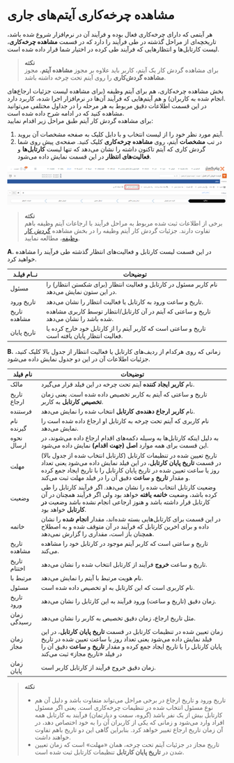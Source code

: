 # مشاهده چرخه‌کاری آیتم‌های جاری
هر آیتمی که دارای چرخه‌کاری فعال بوده و فرآیند آن در نرم‌افزار 
شروع شده باشد، تاریخچه‌ای از مراحل گذشته در طی فرآیند را دارد که در قسمت **مشاهده چرخه‌کاری**، لیست کارتابل‌ها و انتظارهایی که فرآیند  طی کرده در اختیار شما قرار داده شده است.

> **نکته**<br>
> برای مشاهده گردش کار یک آیتم، کاربر باید علاوه بر مجوز **مشاهده آیتم**، مجوز **مشاهده گردش‌کاری** را روی آیتم تحت چرخه داشته باشد.

بخش مشاهده چرخه‌کاری، هم برای آیتم وظیفه (برای مشاهده لیست جزئیات ارجاع‌های انجام شده به کاربران) و هم آیتم‌هایی که فرآیند آن‌‌ها در نرم‌افزار اجرا شده، کاربرد دارد. <br>
در این قسمت اطلاعات دقیق مربوط به هر مرحله را در جداول مختلفی می‌توانید مشاهده کنید که در ادامه شرح داده شده است.<br>
برای مشاهده گردش کار آیتم طبق مراحل زیر اقدام نمایید:
1. آیتم مورد نظر خود را از لیست انتخاب و با دابل کلیک به صفحه مشخصات آن بروید.
2. در تب **مشخصات** آیتم، روی **مشاهده چرخه‌کاری** کلیک کنید. صفحه‌ی پیش روی شما گردش کاری که آیتم تاکنون داشته را نشان می‌دهد که تنها لیست **کارتابل‌ها** و **فعالیت‌های انتظار** در این قسمت نمایش داده می‌شود.

![صفحه مشاهده چرخه‌کاری](./Images_Process/View-Item-process_2.8.3.png)

> **نکته**<br>
> برخی از اطلاعات ثبت شده مربوط به مراحل فرآیند با ارجاعات آیتم وظیفه باهم تفاوت دارند. جزئیات گردش کار آیتم وظیفه را در بخش مشاهده [گردش کار وظیفه]()، مطالعه نمایید.
<!-- باید این قسمت رو به داکیومنت مشاهده گردش کار وظیفه لینک کنم -->

  **A.** در این قسمت لیست کارتابل و فعالیت‌های انتظار گذشته طی فرآیند را مشاهده خواهید کرد.<br>

 | نــام فیلـد | توضیحات|
 | -----| ----|
 | مسئول| نام کاربر مسئول در کارتابل و فعالیت انتظار (برای شکستن انتظار) را در این ستون نمایش می‌دهد. |
 | تاریخ ورود| تاریخ و ساعت ورود به کارتابل یا فعالیت انتظار را نشان می‌دهد.| 
 | تاریخ مشاهده| تاریخ و ساعتی که آیتم در آن کارتابل/انتظار توسط کاربری مشاهده شده باشد را نشان می‌دهد.|
 | تاریخ پایان| تاریخ و ساعتی است که کاربر آیتم را از کارتابل خود خارج کرده یا فعالیت انتظار پایان یافته است.

  **B.** زمانی که روی هرکدام از ردیف‌های کارتابل یا فعالیت انتظار از جدول بالا کلیک کنید، جزئیات اطلاعات آن در این دو جدول نمایش داده می‌شود.<br>

  | نام فیلد| توضیحات|
  |----| ----|
  | مالک| نام **کاربر ایجاد کننده** آیتم تحت چرخه در این فیلد قرار می‌گیرد.|
  | تاریخ ارجاع| تاریخ و ساعتی که آیتم به کاربر تخصیص داده شده است. یعنی زمان **تخصیص کارتابل** به کاربر.|
  |فرستنده| نام **کاربر ارجاع دهنده‌ی کارتابل** انتخاب شده را نمایش می‌دهد.|
  |نام گیرنده| نام کاربری که آیتم تحت چرخه به کارتابل او ارجاع داده شده است را نمایش می‌دهد.|
  |نحوه ارسال| به دلیل اینکه کارتابل‌ها به وسیله دکمه‌های اقدام ارجاع داده می‌شوند، در این قسمت برای همه موارد **اصل (جهت اقدام)** نمایش داده می‌شود.|
  | مهلت| تاریخ تعیین شده در تنظیمات کارتابل (کارتابل انتخاب شده از جدول بالا) در قسمت **تاریخ پایان کارتابل**، در این فیلد نمایش داده می‌شود یعنی تعداد روز یا ساعت تعیین شده در تاریخ پایان کارتابل را با تاریخ ایجاد جمع کرده و مقدار **تاریخ** و **ساعت** دقیق آن را در فیلد مهلت ثبت می‌کند.|
  | وضعیت| وضعیت کارتابل انتخاب شده را نشان می‌دهد. اگر فرآیند کارتابل را طی کرده باشد، وضعیت **خاتمه یافته** خواهد بود ولی اگر فرآیند همچنان در آن کارتابل قرار داشته باشد و هنوز ارجاعی انجام نشده باشد وضعیت **در کارتابل** خواهد بود.|
  | خاتمه| در این قسمت برای کارتابل‌هایی بسته شده‌اند، مقدار **انجام شده** را نشان داده و برای اخرین کارتابل که فرآیند در آن متوقف شده و به اصطلاح همچنان باز است، مقداری را گزارش نمی‌دهد.|
  | تاریخ مشاهده| تاریخ و ساعتی است که کاربر آیتم موجود در کارتابل خود را مشاهده می‌کند.|
  | تاریخ اختتام| تاریخ و ساعت **خروج** فرآیند از کارتابل انتخاب شده را نشان می‌دهد.|
  | مرتبط با| نام هویت مرتبط با آیتم را نمایش می‌دهد.| 
  | مسئول| نام کاربری است که این کارتابل به او تخصیص داده شده است.|
  | تاریخ ورود| زمان دقیق (تاریخ و ساعت) ورود فرآیند به این کارتابل را نشان می‌دهد.|
  | زمان رسیدگی| مثل تاریخ ارجاع، زمان دقیق تخصیص به کاربر را نشان می‌دهد.|
  | زمان مجاز| زمان تعیین شده در تنظیمات کارتابل در قسمت **تاریخ پایان کارتابل**، در این فیلد نمایش داده می‌شود یعنی تعداد روز یا ساعت تعیین شده در تاریخ پایان کارتابل را با تاریخ ایجاد جمع کرده و مقدار **تاریخ** و **ساعت** دقیق آن را در فیلد «تاریخ مجاز» ثبت می‌کند|
  | زمان پایان| زمان دقیق خروج فرآیند از کارتابل کاربر است.|

> **نکته**<br>
> - تاریخ ورود و تاریخ ارجاع در برخی مراحل می‌تواند متفاوت باشد و دلیل آن هم نوع مسئول انتخاب شده در تنظیمات چرخه‌کاری است. یعنی اگر مسئول کارتابل بیش از یک نفر باشد (گروه، سمت و دپارتمان) فرآیند به کارتابل همه افراد وارد می‌شود و زمانی که یکی از کاربران آن را به خود اختصاص دهد، در آن زمان تاریخ ارجاع تغییر خواهد کرد. بنابراین گاهی این دو تاریخ باهم تفاوت خواهند داشت.
> - تاریخ مجاز در جزئیات آیتم تحت چرخه، همان «مهلت» است که زمان تعیین شدن در **تاریخ پایان کارتابل** تنظیمات کارتابل ثبت شده است.
